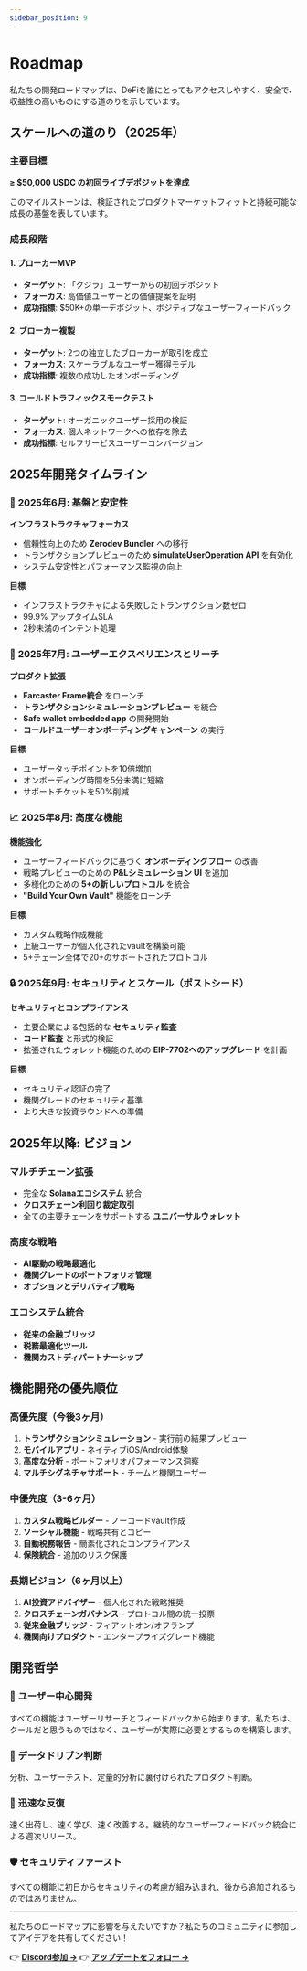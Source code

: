 ```yaml
---
sidebar_position: 9
---
```


# Roadmap

私たちの開発ロードマップは、DeFiを誰にとってもアクセスしやすく、安全で、収益性の高いものにする道のりを示しています。

## スケールへの道のり（2025年）

### 主要目標

**≥ $50,000 USDC の初回ライブデポジットを達成**

このマイルストーンは、検証されたプロダクトマーケットフィットと持続可能な成長の基盤を表しています。

### 成長段階

#### 1. **ブローカーMVP**

- **ターゲット**: 「クジラ」ユーザーからの初回デポジット
- **フォーカス**: 高価値ユーザーとの価値提案を証明
- **成功指標**: $50K+の単一デポジット、ポジティブなユーザーフィードバック

#### 2. **ブローカー複製**

- **ターゲット**: 2つの独立したブローカーが取引を成立
- **フォーカス**: スケーラブルなユーザー獲得モデル
- **成功指標**: 複数の成功したオンボーディング

#### 3. **コールドトラフィックスモークテスト**

- **ターゲット**: オーガニックユーザー採用の検証
- **フォーカス**: 個人ネットワークへの依存を除去
- **成功指標**: セルフサービスユーザーコンバージョン

## 2025年開発タイムライン

### 🔧 **2025年6月: 基盤と安定性**

**インフラストラクチャフォーカス**

- 信頼性向上のため **Zerodev Bundler** への移行
- トランザクションプレビューのため **simulateUserOperation API** を有効化
- システム安定性とパフォーマンス監視の向上

**目標**

- インフラストラクチャによる失敗したトランザクション数ゼロ
- 99.9% アップタイムSLA
- 2秒未満のインテント処理

### 🚀 **2025年7月: ユーザーエクスペリエンスとリーチ**

**プロダクト拡張**

- **Farcaster Frame統合** をローンチ
- **トランザクションシミュレーションプレビュー** を統合
- **Safe wallet embedded app** の開発開始
- **コールドユーザーオンボーディングキャンペーン** の実行

**目標**

- ユーザータッチポイントを10倍増加
- オンボーディング時間を5分未満に短縮
- サポートチケットを50%削減

### 📈 **2025年8月: 高度な機能**

**機能強化**

- ユーザーフィードバックに基づく **オンボーディングフロー** の改善
- 戦略プレビューのための **P&Lシミュレーション UI** を追加
- 多様化のための **5+の新しいプロトコル** を統合
- **"Build Your Own Vault"** 機能をローンチ

**目標**

- カスタム戦略作成機能
- 上級ユーザーが個人化されたvaultを構築可能
- 5+チェーン全体で20+のサポートされたプロトコル

### 🔒 **2025年9月: セキュリティとスケール（ポストシード）**

**セキュリティとコンプライアンス**

- 主要企業による包括的な **セキュリティ監査**
- **コード監査** と形式的検証
- 拡張されたウォレット機能のための **EIP-7702へのアップグレード** を計画

**目標**

- セキュリティ認証の完了
- 機関グレードのセキュリティ基準
- より大きな投資ラウンドへの準備

## 2025年以降: ビジョン

### マルチチェーン拡張

- 完全な **Solanaエコシステム** 統合
- **クロスチェーン利回り裁定取引**
- 全ての主要チェーンをサポートする **ユニバーサルウォレット**

### 高度な戦略

- **AI駆動の戦略最適化**
- **機関グレードのポートフォリオ管理**
- **オプションとデリバティブ戦略**

### エコシステム統合

- **従来の金融ブリッジ**
- **税務最適化ツール**
- **機関カストディパートナーシップ**

## 機能開発の優先順位

### 高優先度（今後3ヶ月）

1. **トランザクションシミュレーション** - 実行前の結果プレビュー
2. **モバイルアプリ** - ネイティブiOS/Android体験
3. **高度な分析** - ポートフォリオパフォーマンス洞察
4. **マルチシグネチャサポート** - チームと機関ユーザー

### 中優先度（3-6ヶ月）

1. **カスタム戦略ビルダー** - ノーコードvault作成
2. **ソーシャル機能** - 戦略共有とコピー
3. **自動税務報告** - 簡素化されたコンプライアンス
4. **保険統合** - 追加のリスク保護

### 長期ビジョン（6ヶ月以上）

1. **AI投資アドバイザー** - 個人化された戦略推奨
2. **クロスチェーンガバナンス** - プロトコル間の統一投票
3. **従来金融ブリッジ** - フィアットオン/オフランプ
4. **機関向けプロダクト** - エンタープライズグレード機能

## 開発哲学

### 🎯 **ユーザー中心開発**

すべての機能はユーザーリサーチとフィードバックから始まります。私たちは、クールだと思うものではなく、ユーザーが実際に必要とするものを構築します。

### 🔬 **データドリブン判断**

分析、ユーザーテスト、定量的分析に裏付けられたプロダクト判断。

### 🚀 **迅速な反復**

速く出荷し、速く学び、速く改善する。継続的なユーザーフィードバック統合による週次リリース。

### 🛡️ **セキュリティファースト**

すべての機能に初日からセキュリティの考慮が組み込まれ、後から追加されるものではありません。

---

私たちのロードマップに影響を与えたいですか？私たちのコミュニティに参加してアイデアを共有してください！

👉 **[Discord参加 →](https://discord.gg/zap-pilot)** 👉
**[アップデートをフォロー →](https://x.com/zapPilot)**
